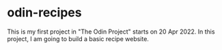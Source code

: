 # odin-recipes
This is my first project in "The Odin Project" starts on 20 Apr 2022.
In this project, I am going to build a basic recipe website.
